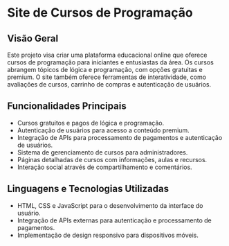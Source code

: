 # Site de Cursos de Programação

## Visão Geral

Este projeto visa criar uma plataforma educacional online que oferece cursos de programação para iniciantes e entusiastas da área. Os cursos abrangem tópicos de lógica e programação, com opções gratuitas e premium. O site também oferece ferramentas de interatividade, como avaliações de cursos, carrinho de compras e autenticação de usuários.

## Funcionalidades Principais

- Cursos gratuitos e pagos de lógica e programação.
- Autenticação de usuários para acesso a conteúdo premium.
- Integração de APIs para processamento de pagamentos e autenticação de usuários.
- Sistema de gerenciamento de cursos para administradores.
- Páginas detalhadas de cursos com informações, aulas e recursos.
- Interação social através de compartilhamento e comentários.

## Linguagens e Tecnologias Utilizadas

- HTML, CSS e JavaScript para o desenvolvimento da interface do usuário.
- Integração de APIs externas para autenticação e processamento de pagamentos.
- Implementação de design responsivo para dispositivos móveis.
